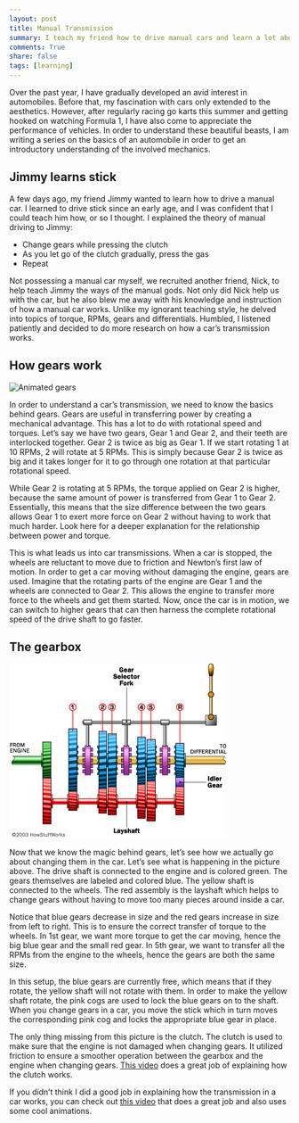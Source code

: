 ```yaml
---
layout: post
title: Manual Transmission
summary: I teach my friend how to drive manual cars and learn a lot about manual transmission in the process.
comments: True
share: false
tags: [learning]
---
```


Over the past year, I have gradually developed an avid interest in automobiles. Before that, my fascination with cars only extended to the aesthetics. However, after regularly racing go karts this summer and getting hooked on watching Formula 1, I have also come to appreciate the performance of vehicles. In order to understand these beautiful beasts, I am writing a series on the basics of an automobile in order to get an introductory understanding of the involved mechanics.

## Jimmy learns stick

A few days ago, my friend Jimmy wanted to learn how to drive a manual car. I learned to drive stick since an early age, and I was confident that I could teach him how, or so I thought. I explained the theory of manual driving to Jimmy:

* Change gears while pressing the clutch
* As you let go of the clutch gradually, press the gas
* Repeat

Not possessing a manual car myself, we recruited another friend, Nick, to help teach Jimmy the ways of the manual gods. Not only did Nick help us with the car, but he also blew me away with his knowledge and instruction of how a manual car works. Unlike my ignorant teaching style, he delved into topics of torque, RPMs, gears and differentials. Humbled, I listened patiently and decided to do more research on how a car’s transmission works.

## How gears work

![Animated gears](http://upload.wikimedia.org/wikipedia/commons/1/14/Gears_animation.gif)

In order to understand a car’s transmission, we need to know the basics behind gears. Gears are useful in transferring power by creating a mechanical advantage. This has a lot to do with rotational speed and torques. Let’s say we have two gears, Gear 1 and Gear 2, and their teeth are interlocked together. Gear 2 is twice as big as Gear 1. If we start rotating 1 at 10 RPMs, 2 will rotate at 5 RPMs. This is simply because Gear 2 is twice as big and it takes longer for it to go through one rotation at that particular rotational speed.

While Gear 2 is rotating at 5 RPMs, the torque applied on Gear 2 is higher, because the same amount of power is transferred from Gear 1 to Gear 2. Essentially, this means that the size difference between the two gears allows Gear 1 to exert more force on Gear 2 without having to work that much harder. Look here for a deeper explanation for the relationship between power and torque.

This is what leads us into car transmissions. When a car is stopped, the wheels are reluctant to move due to friction and Newton’s first law of motion. In order to get a car moving without damaging the engine, gears are used. Imagine that the rotating parts of the engine are Gear 1 and the wheels are connected to Gear 2. This allows the engine to transfer more force to the wheels and get them started. Now, once the car is in motion, we can switch to higher gears that can then harness the complete rotational speed of the drive shaft to go faster.

## The gearbox

![Gearbox](/images/gearbox.gif)

Now that we know the magic behind gears, let’s see how we actually go about changing them in the car. Let’s see what is happening in the picture above. The drive shaft is connected to the engine and is colored green. The gears themselves are labeled and colored blue. The yellow shaft is connected to the wheels. The red assembly is the layshaft which helps to change gears without having to move too many pieces around inside a car.

Notice that blue gears decrease in size and the red gears increase in size from left to right. This is to ensure the correct transfer of torque to the wheels. In 1st gear, we want more torque to get the car moving, hence the big blue gear and the small red gear. In 5th gear, we want to transfer all the RPMs from the engine to the wheels, hence the gears are both the same size.

In this setup, the blue gears are currently free, which means that if they rotate, the yellow shaft will not rotate with them. In order to make the yellow shaft rotate, the pink cogs are used to lock the blue gears on to the shaft. When you change gears in a car, you move the stick which in turn moves the corresponding pink cog and locks the appropriate blue gear in place.

The only thing missing from this picture is the clutch. The clutch is used to make sure that the engine is not damaged when changing gears. It utilized friction to ensure a smoother operation between the gearbox and the engine when changing gears. [This video](http://www.youtube.com/watch?v=pqF-aBtTBnY) does a great job of explaining how the clutch works.

If you didn’t think I did a good job in explaining how the transmission in a car works, you can check out [this video](http://www.youtube.com/watch?v=K53cPGRE1Kk) that does a great job and also uses some cool animations.
